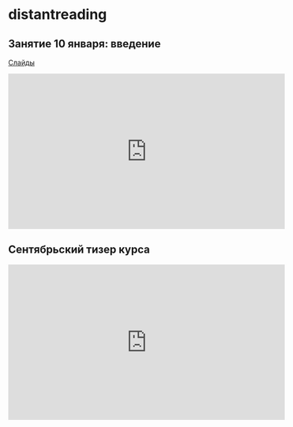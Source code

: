 # distantreading

## Занятие 10 января: введение
[Слайды](https://docs.google.com/presentation/d/1VKliGebpZTN-GpIwXr5Vc6aYBTl3_SiAb0A-L-Pddaw/edit?usp=sharing)

<iframe width="560" height="315" src="https://www.youtube.com/embed/8GXSa4zrdJ0" title="YouTube video player" frameborder="0" allow="accelerometer; autoplay; clipboard-write; encrypted-media; gyroscope; picture-in-picture; web-share" allowfullscreen></iframe>

## Сентябрьский тизер курса

<iframe width="560" height="315" src="https://www.youtube.com/embed/r07dhxnOal8" title="YouTube video player" frameborder="0" allow="accelerometer; autoplay; clipboard-write; encrypted-media; gyroscope; picture-in-picture; web-share" allowfullscreen></iframe>
